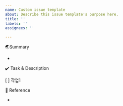 ```yaml
---
name: Custom issue template
about: Describe this issue template's purpose here.
title: ''
labels: ''
assignees: ''

---
```


🌏Summary

- 

 ✔️ Task & Description

[ ] 작업1

 🐸 Reference

-
